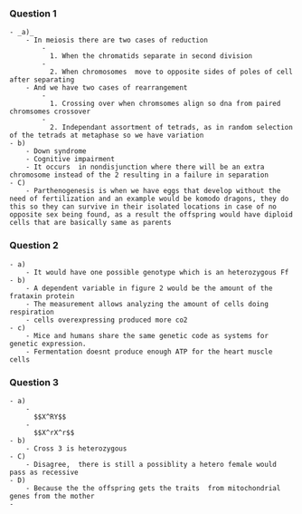 ### Question 1
	- _a)_
		- In meiosis there are two cases of reduction
			-
			  1. When the chromatids separate in second division
			-
			  2. When chromosomes  move to opposite sides of poles of cell after separating
		- And we have two cases of rearrangement
			-
			  1. Crossing over when chromsomes align so dna from paired chromsomes crossover
			-
			  2. Independant assortment of tetrads, as in random selection of the tetrads at metaphase so we have variation
	- b)
		- Down syndrome
		- Cognitive impairment
		- It occurs  in nondisjunction where there will be an extra chromosome instead of the 2 resulting in a failure in separation
	- C)
		- Parthenogenesis is when we have eggs that develop without the need of fertilization and an example would be komodo dragons, they do this so they can survive in their isolated locations in case of no opposite sex being found, as a result the offspring would have diploid cells that are basically same as parents
### Question 2
	- a)
		- It would have one possible genotype which is an heterozygous Ff
	- b)
		- A dependent variable in figure 2 would be the amount of the frataxin protein
		- The measurement allows analyzing the amount of cells doing respiration
		- cells overexpressing produced more co2
	- c)
		- Mice and humans share the same genetic code as systems for genetic expression.
		- Fermentation doesnt produce enough ATP for the heart muscle cells
### Question 3
	- a)
		-
		  $$X^RY$$
		-
		  $$X^rX^r$$
	- b)
		- Cross 3 is heterozygous
	- C)
		- Disagree,  there is still a possiblity a hetero female would pass as recessive
	- D)
		- Because the the offspring gets the traits  from mitochondrial genes from the mother
	-